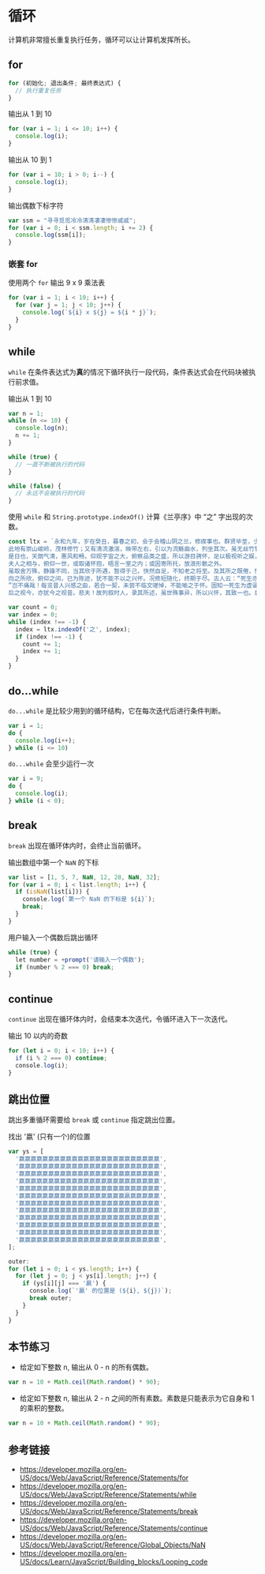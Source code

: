 # 循环

计算机非常擅长重复执行任务，循环可以让计算机发挥所长。

## for
```javascript
for (初始化; 退出条件; 最终表达式) {
  // 执行重复任务
}
```

输出从 1 到 10
```javascript
for (var i = 1; i <= 10; i++) {
  console.log(i);
}
```

输出从 10 到 1
```javascript
for (var i = 10; i > 0; i--) {
  console.log(i);
}
```

输出偶数下标字符
```javascript
var ssm = "寻寻觅觅冷冷清清凄凄惨惨戚戚";
for (var i = 0; i < ssm.length; i += 2) {
  console.log(ssm[i]);
}
```

### 嵌套 for
使用两个 `for` 输出 9 x 9 乘法表
```javascript
for (var i = 1; i < 10; i++) {
  for (var j = 1; j < 10; j++) {
    console.log(`${i} x ${j} = ${i * j}`);
  }
}
```

## while
`while` 在条件表达式为**真**的情况下循环执行一段代码，条件表达式会在代码块被执行前求值。

输出从 1 到 10
```javascript
var n = 1;
while (n <= 10) {
  console.log(n);
  n += 1;
}
```

```javascript
while (true) {
  // 一直不断被执行的代码
}
```

```javascript
while (false) {
  // 永远不会被执行的代码
}
```
使用 `while` 和 `String.prototype.indexOf()` 计算《兰亭序》中 “之” 字出现的次数。
```javascript
const ltx = `永和九年，岁在癸丑，暮春之初，会于会稽山阴之兰，修禊事也。群贤毕至，少长咸集。
此地有崇山峻岭，茂林修竹；又有清流激湍，映带左右，引以为流觞曲水，列坐其次。虽无丝竹管弦之盛，一觞一咏，亦足以畅叙幽情。
是日也，天朗气清，惠风和畅，仰观宇宙之大，俯察品类之盛，所以游目骋怀，足以极视听之娱，信可乐也。
夫人之相与，俯仰一世，或取诸怀抱，晤言一室之内；或因寄所托，放浪形骸之外。
虽取舍万殊，静躁不同，当其欣于所遇，暂得于己，快然自足，不知老之将至。及其所之既倦，情随事迁，感慨系之矣。
向之所欣，俯仰之间，已为陈迹，犹不能不以之兴怀。况修短随化，终期于尽。古人云：“死生亦大矣。
”岂不痛哉！每览昔人兴感之由，若合一契，未尝不临文嗟悼，不能喻之于怀。固知一死生为虚诞，齐彭殇为妄作。
后之视今，亦犹今之视昔。悲夫！故列叙时人，录其所述，虽世殊事异，所以兴怀，其致一也。后之览者，亦将有感于斯文。`;

var count = 0;
var index = 0;
while (index !== -1) {
  index = ltx.indexOf('之', index);
  if (index !== -1) {
    count += 1;
    index += 1;
  }
}
```

## do...while
`do...while` 是比较少用到的循环结构，它在每次迭代后进行条件判断。
```javascript
var i = 1;
do {
  console.log(i++);
} while (i <= 10)
```
`do...while` 会至少运行一次
```javascript
var i = 9;
do {
  console.log(i);
} while (i < 0);
```

## break
`break` 出现在循环体内时，会终止当前循环。

输出数组中第一个 `NaN` 的下标
```javascript
var list = [1, 5, 7, NaN, 12, 28, NaN, 32];
for (var i = 0; i < list.length; i++) {
  if (isNaN(list[i])) {
    console.log(`第一个 NaN 的下标是 ${i}`);
    break;
  }
}
```

用户输入一个偶数后跳出循环
```javascript
while (true) {
  let number = +prompt('请输入一个偶数');
  if (number % 2 === 0) break;
}
```

## continue
`continue` 出现在循环体内时，会结束本次迭代，令循环进入下一次迭代。

输出 10 以内的奇数
```javascript
for (let i = 0; i < 10; i++) {
  if (i % 2 === 0) continue;
  console.log(i);
}
```

## 跳出位置
跳出多重循环需要给 `break` 或 `continue` 指定跳出位置。

找出 '嬴' (只有一个)的位置
```javascript
var ys = [
  '赢赢赢赢赢赢赢赢赢赢赢赢赢赢赢赢赢赢赢赢赢赢赢赢',
  '赢赢赢赢赢赢赢赢赢赢赢赢赢赢赢赢赢赢赢赢赢赢赢赢',
  '赢赢赢赢赢赢赢赢赢赢赢赢赢赢赢赢赢赢赢赢赢赢赢赢',
  '赢赢赢赢赢赢赢赢赢赢赢赢赢赢赢赢赢赢赢赢赢赢赢赢',
  '赢赢赢赢赢赢赢赢赢赢赢赢赢赢赢赢赢赢赢赢赢赢赢赢',
  '赢赢赢赢赢赢赢赢赢赢赢赢赢赢赢赢赢赢嬴赢赢赢赢赢',
  '赢赢赢赢赢赢赢赢赢赢赢赢赢赢赢赢赢赢赢赢赢赢赢赢',
  '赢赢赢赢赢赢赢赢赢赢赢赢赢赢赢赢赢赢赢赢赢赢赢赢',
  '赢赢赢赢赢赢赢赢赢赢赢赢赢赢赢赢赢赢赢赢赢赢赢赢',
  '赢赢赢赢赢赢赢赢赢赢赢赢赢赢赢赢赢赢赢赢赢赢赢赢',
  '赢赢赢赢赢赢赢赢赢赢赢赢赢赢赢赢赢赢赢赢赢赢赢赢',
  '赢赢赢赢赢赢赢赢赢赢赢赢赢赢赢赢赢赢赢赢赢赢赢赢',
];

outer:
for (let i = 0; i < ys.length; i++) {
  for (let j = 0; j < ys[i].length; j++) {
    if (ys[i][j] === '嬴') {
      console.log(`'嬴' 的位置是 (${i}, ${j})`);
      break outer;
    }
  }
}
```

## 本节练习
* 给定如下整数 n, 输出从 0 - n 的所有偶数。
```javascript
var n = 10 + Math.ceil(Math.random() * 90);
```

* 给定如下整数 n, 输出从 2 - n 之间的所有素数。素数是只能表示为它自身和 1 的乘积的整数。
```javascript
var n = 10 + Math.ceil(Math.random() * 90);
```

## 参考链接
* https://developer.mozilla.org/en-US/docs/Web/JavaScript/Reference/Statements/for
* https://developer.mozilla.org/en-US/docs/Web/JavaScript/Reference/Statements/while
* https://developer.mozilla.org/en-US/docs/Web/JavaScript/Reference/Statements/break
* https://developer.mozilla.org/en-US/docs/Web/JavaScript/Reference/Statements/continue
* https://developer.mozilla.org/en-US/docs/Web/JavaScript/Reference/Global_Objects/NaN
* https://developer.mozilla.org/en-US/docs/Learn/JavaScript/Building_blocks/Looping_code

